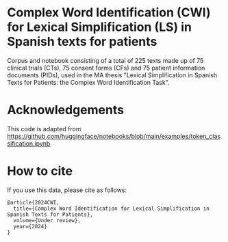 # Complex Word Identification (CWI) for Lexical Simplification (LS) in Spanish texts for patients

Corpus and notebook consisting of a total of 225 texts made up of 75 clinical trials (CTs), 75 consent forms (CFs) and 75 patient information documents (PIDs), used in the MA thesis "Lexical Simplification in Spanish Texts for Patients: the Complex Word Identification Task".

# Acknowledgements

This code is adapted from https://github.com/huggingface/notebooks/blob/main/examples/token_classification.ipynb

# How to cite

If you use this data, please cite as follows:

```
@article{2024CWI,
  title={Complex Word Identification for Lexical Simplification in Spanish Texts for Patients},
  volume={Under review},
  year={2024}
}
```

